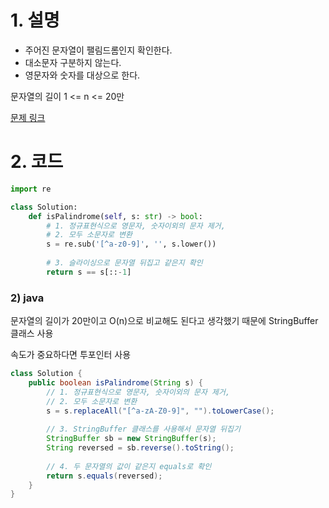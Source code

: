 # 1. 설명
- 주어진 문자열이 팰림드롬인지 확인한다.
- 대소문자 구분하지 않는다.
- 영문자와 숫자를 대상으로 한다.

문자열의 길이 1 <= n <= 20만


[문제 링크](https://leetcode.com/problems/valid-palindrome/)


# 2. 코드
```python
import re

class Solution:
    def isPalindrome(self, s: str) -> bool:
        # 1. 정규표현식으로 영문자, 숫자이외의 문자 제거, 
        # 2. 모두 소문자로 변환
        s = re.sub('[^a-z0-9]', '', s.lower())
        
        # 3. 슬라이싱으로 문자열 뒤집고 같은지 확인
        return s == s[::-1]
```

### 2) java
문자열의 길이가 20만이고 O(n)으로 비교해도 된다고 생각했기 때문에 StringBuffer 클래스 사용

속도가 중요하다면 투포인터 사용
```java
class Solution {
    public boolean isPalindrome(String s) {
        // 1. 정규표현식으로 영문자, 숫자이외의 문자 제거, 
        // 2. 모두 소문자로 변환
        s = s.replaceAll("[^a-zA-Z0-9]", "").toLowerCase();
        
        // 3. StringBuffer 클래스를 사용해서 문자열 뒤집기
        StringBuffer sb = new StringBuffer(s);
        String reversed = sb.reverse().toString();
        
        // 4. 두 문자열의 값이 같은지 equals로 확인
        return s.equals(reversed);
    }
}
```